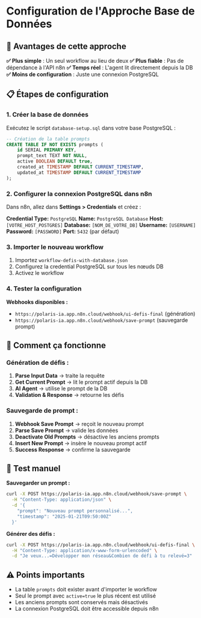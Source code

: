 # Configuration de l'Approche Base de Données

## 🎯 Avantages de cette approche

**✅ Plus simple** : Un seul workflow au lieu de deux
**✅ Plus fiable** : Pas de dépendance à l'API n8n
**✅ Temps réel** : L'agent lit directement depuis la DB
**✅ Moins de configuration** : Juste une connexion PostgreSQL

## 📋 Étapes de configuration

### 1. Créer la base de données

Exécutez le script `database-setup.sql` dans votre base PostgreSQL :

```sql
-- Création de la table prompts
CREATE TABLE IF NOT EXISTS prompts (
    id SERIAL PRIMARY KEY,
    prompt_text TEXT NOT NULL,
    active BOOLEAN DEFAULT true,
    created_at TIMESTAMP DEFAULT CURRENT_TIMESTAMP,
    updated_at TIMESTAMP DEFAULT CURRENT_TIMESTAMP
);
```

### 2. Configurer la connexion PostgreSQL dans n8n

Dans n8n, allez dans **Settings > Credentials** et créez :

**Credential Type:** `PostgreSQL`
**Name:** `PostgreSQL Database`
**Host:** `[VOTRE_HOST_POSTGRES]`
**Database:** `[NOM_DE_VOTRE_DB]`
**Username:** `[USERNAME]`
**Password:** `[PASSWORD]`
**Port:** `5432` (par défaut)

### 3. Importer le nouveau workflow

1. Importez `workflow-defis-with-database.json`
2. Configurez la credential PostgreSQL sur tous les nœuds DB
3. Activez le workflow

### 4. Tester la configuration

**Webhooks disponibles :**
- `https://polaris-ia.app.n8n.cloud/webhook/ui-defis-final` (génération)
- `https://polaris-ia.app.n8n.cloud/webhook/save-prompt` (sauvegarde prompt)

## 🔧 Comment ça fonctionne

### Génération de défis :
1. **Parse Input Data** → traite la requête
2. **Get Current Prompt** → lit le prompt actif depuis la DB
3. **AI Agent** → utilise le prompt de la DB
4. **Validation & Response** → retourne les défis

### Sauvegarde de prompt :
1. **Webhook Save Prompt** → reçoit le nouveau prompt
2. **Parse Save Prompt** → valide les données
3. **Deactivate Old Prompts** → désactive les anciens prompts
4. **Insert New Prompt** → insère le nouveau prompt actif
5. **Success Response** → confirme la sauvegarde

## 🧪 Test manuel

**Sauvegarder un prompt :**
```bash
curl -X POST https://polaris-ia.app.n8n.cloud/webhook/save-prompt \
  -H "Content-Type: application/json" \
  -d '{
    "prompt": "Nouveau prompt personnalisé...",
    "timestamp": "2025-01-21T09:50:00Z"
  }'
```

**Générer des défis :**
```bash
curl -X POST https://polaris-ia.app.n8n.cloud/webhook/ui-defis-final \
  -H "Content-Type: application/x-www-form-urlencoded" \
  -d "Je veux...=Développer mon réseau&Combien de défi à tu relevé=3"
```

## ⚠️ Points importants

- La table `prompts` doit exister avant d'importer le workflow
- Seul le prompt avec `active=true` le plus récent est utilisé
- Les anciens prompts sont conservés mais désactivés
- La connexion PostgreSQL doit être accessible depuis n8n
